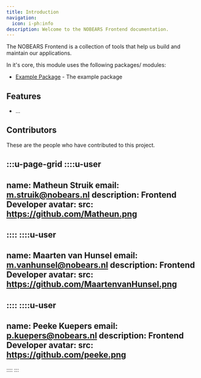 ```yaml
---
title: Introduction
navigation:
  icon: i-ph:info
description: Welcome to the NOBEARS Frontend documentation.
---
```


The NOBEARS Frontend is a collection of tools that help us build and maintain our applications.

In it's core, this module uses the following packages/ modules:

- [Example Package](https://example.com) - The example package

## Features

- ...
<!-- ---
title: Guide
description: A guide to help you get started with NOBEARS Frontend.
navigation:
  icon: i-ph:book-open
---


Packages are named using the following naming convention:

`@nobears/<tech-stack>-<package-name>`

For the Nuxt UI layer, this would be `@nobears/nuxt-ui` -->

## Contributors

These are the people who have contributed to this project.

:::u-page-grid
::::u-user
---
name: Matheun Struik
email: m.struik@nobears.nl
description: Frontend Developer
avatar: 
  src: https://github.com/Matheun.png
---
::::
::::u-user
---
name: Maarten van Hunsel
email: m.vanhunsel@nobears.nl
description: Frontend Developer
avatar: 
  src: https://github.com/MaartenvanHunsel.png
---
::::
::::u-user
---
name: Peeke Kuepers
email: p.kuepers@nobears.nl
description: Frontend Developer
avatar: 
  src: https://github.com/peeke.png
---
::::
:::
